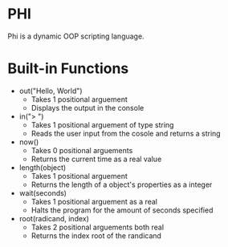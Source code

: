 # PHI
Phi is a dynamic OOP scripting language.

# Built-in Functions
- out("Hello, World")
    - Takes 1 positional arguement
    - Displays the output in the console
- in("> ")
    - Takes 1 positional arguement of type string
    - Reads the user input from the cosole and returns a string
- now()
    - Takes 0 positional arguements
    - Returns the current time as a real value
- length(object)
    - Takes 1 positional arguement
    - Returns the length of a object's properties as a integer
- wait(seconds)
    - Takes 1 positional arguement as a real
    - Halts the program for the amount of seconds specified
- root(radicand, index)
    - Takes 2 positional arguements both real
    - Returns the index root of the randicand
